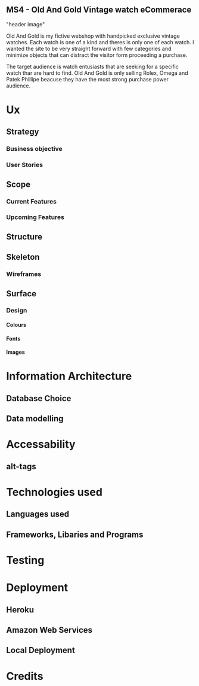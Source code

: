 ## MS4 - Old And Gold Vintage watch eCommerace
"header image"

Old And Gold is my fictive webshop with handpicked exclusive vintage watches. Each watch is one of a kind and theres is only one of each watch. 
I wanted the site to be very straight forward with few categories and minimize objects that can distract the visitor form proceeding a purchase. 

The target audience is watch entusiasts that are seeking for a specific watch thar are hard to find. Old And Gold is only 
selling Rolex, Omega and Patek Phillipe beacuse they have the most strong purchase power audience. 

# Ux
 
## Strategy
### Business objective 
### User Stories 

## Scope
### Current Features
### Upcoming Features

## Structure
## Skeleton
### Wireframes

## Surface
### Design 
#### Colours
#### Fonts
#### Images 


# Information Architecture 
## Database Choice
## Data modelling  

# Accessability
## alt-tags

# Technologies used
## Languages used  
## Frameworks, Libaries and Programs  

# Testing  

# Deployment
## Heroku
## Amazon Web Services
## Local Deployment

# Credits   
